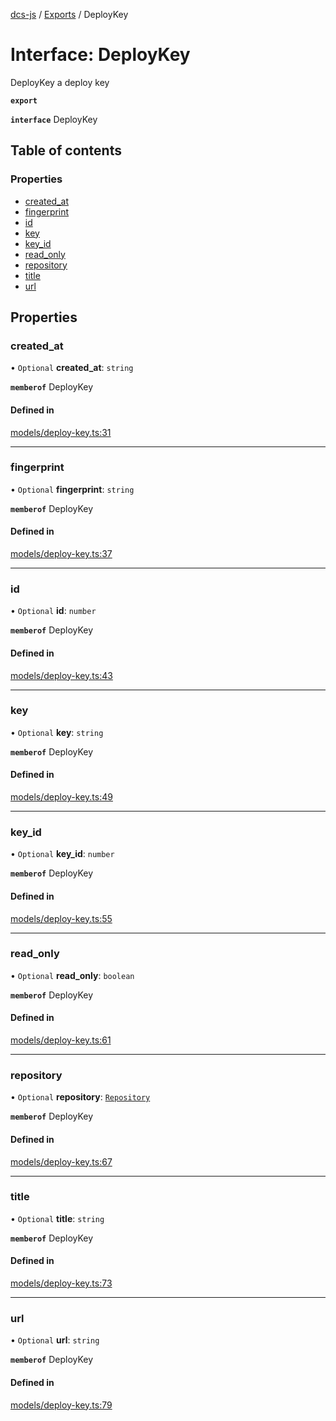 [dcs-js](../README.md) / [Exports](../modules.md) / DeployKey

# Interface: DeployKey

DeployKey a deploy key

**`export`**

**`interface`** DeployKey

## Table of contents

### Properties

- [created\_at](DeployKey.md#created_at)
- [fingerprint](DeployKey.md#fingerprint)
- [id](DeployKey.md#id)
- [key](DeployKey.md#key)
- [key\_id](DeployKey.md#key_id)
- [read\_only](DeployKey.md#read_only)
- [repository](DeployKey.md#repository)
- [title](DeployKey.md#title)
- [url](DeployKey.md#url)

## Properties

### <a id="created_at" name="created_at"></a> created\_at

• `Optional` **created\_at**: `string`

**`memberof`** DeployKey

#### Defined in

[models/deploy-key.ts:31](https://github.com/unfoldingWord/dcs-js/blob/42a7ab5/models/deploy-key.ts#L31)

___

### <a id="fingerprint" name="fingerprint"></a> fingerprint

• `Optional` **fingerprint**: `string`

**`memberof`** DeployKey

#### Defined in

[models/deploy-key.ts:37](https://github.com/unfoldingWord/dcs-js/blob/42a7ab5/models/deploy-key.ts#L37)

___

### <a id="id" name="id"></a> id

• `Optional` **id**: `number`

**`memberof`** DeployKey

#### Defined in

[models/deploy-key.ts:43](https://github.com/unfoldingWord/dcs-js/blob/42a7ab5/models/deploy-key.ts#L43)

___

### <a id="key" name="key"></a> key

• `Optional` **key**: `string`

**`memberof`** DeployKey

#### Defined in

[models/deploy-key.ts:49](https://github.com/unfoldingWord/dcs-js/blob/42a7ab5/models/deploy-key.ts#L49)

___

### <a id="key_id" name="key_id"></a> key\_id

• `Optional` **key\_id**: `number`

**`memberof`** DeployKey

#### Defined in

[models/deploy-key.ts:55](https://github.com/unfoldingWord/dcs-js/blob/42a7ab5/models/deploy-key.ts#L55)

___

### <a id="read_only" name="read_only"></a> read\_only

• `Optional` **read\_only**: `boolean`

**`memberof`** DeployKey

#### Defined in

[models/deploy-key.ts:61](https://github.com/unfoldingWord/dcs-js/blob/42a7ab5/models/deploy-key.ts#L61)

___

### <a id="repository" name="repository"></a> repository

• `Optional` **repository**: [`Repository`](Repository.md)

**`memberof`** DeployKey

#### Defined in

[models/deploy-key.ts:67](https://github.com/unfoldingWord/dcs-js/blob/42a7ab5/models/deploy-key.ts#L67)

___

### <a id="title" name="title"></a> title

• `Optional` **title**: `string`

**`memberof`** DeployKey

#### Defined in

[models/deploy-key.ts:73](https://github.com/unfoldingWord/dcs-js/blob/42a7ab5/models/deploy-key.ts#L73)

___

### <a id="url" name="url"></a> url

• `Optional` **url**: `string`

**`memberof`** DeployKey

#### Defined in

[models/deploy-key.ts:79](https://github.com/unfoldingWord/dcs-js/blob/42a7ab5/models/deploy-key.ts#L79)
